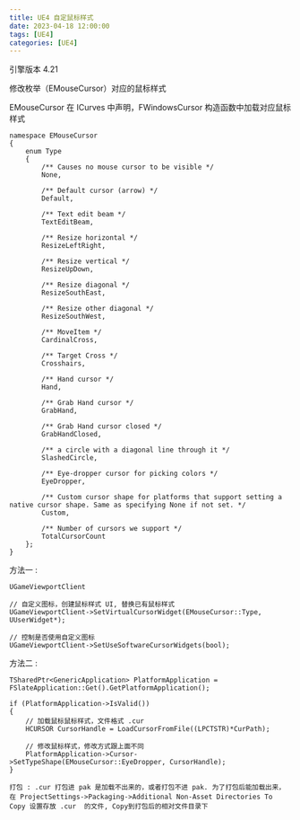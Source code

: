 ```yaml
---
title: UE4 自定鼠标样式
date: 2023-04-18 12:00:00
tags: [UE4]
categories: [UE4]
---
```


引擎版本 4.21

修改枚举（EMouseCursor）对应的鼠标样式

<!-- more -->

EMouseCursor 在 ICurves 中声明，FWindowsCursor 构造函数中加载对应鼠标样式

	namespace EMouseCursor
	{
		enum Type
		{
			/** Causes no mouse cursor to be visible */
			None,
	
			/** Default cursor (arrow) */
			Default,
	
			/** Text edit beam */
			TextEditBeam,
	
			/** Resize horizontal */
			ResizeLeftRight,
	
			/** Resize vertical */
			ResizeUpDown,
	
			/** Resize diagonal */
			ResizeSouthEast,
	
			/** Resize other diagonal */
			ResizeSouthWest,
	
			/** MoveItem */
			CardinalCross,
	
			/** Target Cross */
			Crosshairs,
	
			/** Hand cursor */
			Hand,
	
			/** Grab Hand cursor */
			GrabHand,
	
			/** Grab Hand cursor closed */
			GrabHandClosed,
	
			/** a circle with a diagonal line through it */
			SlashedCircle,
	
			/** Eye-dropper cursor for picking colors */
			EyeDropper,
	
			/** Custom cursor shape for platforms that support setting a native cursor shape. Same as specifying None if not set. */
			Custom,
	
			/** Number of cursors we support */
			TotalCursorCount
		};
	}

方法一 :

	UGameViewportClient

	// 自定义图标，创建鼠标样式 UI, 替换已有鼠标样式
	UGameViewportClient->SetVirtualCursorWidget(EMouseCursor::Type, UUserWidget*);
	
	// 控制是否使用自定义图标
	UGameViewportClient->SetUseSoftwareCursorWidgets(bool);							


方法二 :

	TSharedPtr<GenericApplication> PlatformApplication = FSlateApplication::Get().GetPlatformApplication();

	if (PlatformApplication->IsValid())
	{
		// 加载鼠标鼠标样式，文件格式 .cur
		HCURSOR CursorHandle = LoadCursorFromFile((LPCTSTR)*CurPath);

		// 修改鼠标样式，修改方式跟上面不同
		PlatformApplication->Cursor->SetTypeShape(EMouseCursor::EyeDropper, CursorHandle);
	}

	打包 : .cur 打包进 pak 是加载不出来的，或者打包不进 pak. 为了打包后能加载出来，在 ProjectSettings->Packaging->Additional Non-Asset Directories To Copy 设置存放 .cur  的文件, Copy到打包后的相对文件目录下
